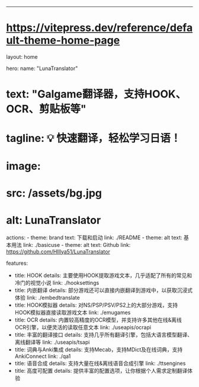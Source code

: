 ---
# https://vitepress.dev/reference/default-theme-home-page
layout: home

hero:
  name: "LunaTranslator"
  # text: "Galgame翻译器，支持HOOK、OCR、剪贴板等"
  # tagline: 💡 快速翻译，轻松学习日语！
  # image:
  #   src: /assets/bg.jpg
  #   alt: LunaTranslator
  actions:
    - theme: brand
      text: 下载和启动
      link: ./README
    - theme: alt
      text: 基本用法
      link: ./basicuse
    - theme: alt
      text: Github
      link: https://github.com/HIllya51/LunaTranslator

features:
  - title: HOOK
    details: 主要使用HOOK提取游戏文本，几乎适配了所有的常见和冷门的视觉小说
    link: ./hooksettings
  - title: 内嵌翻译
    details: 部分游戏还可以直接内嵌翻译到游戏中，以获取沉浸式体验
    link: ./embedtranslate
  - title: HOOK模拟器
    details: 对NS/PSP/PSV/PS2上的大部分游戏，支持HOOK模拟器直接读取游戏文本
    link: ./emugames
  - title: OCR
    details: 内置较高精度的OCR模型，并支持许多其他在线&离线OCR引擎，以便灵活的读取任意文本
    link: ./useapis/ocrapi
  - title: 丰富的翻译接口
    details: 支持几乎所有翻译引擎，包括大语言模型翻译、离线翻译等
    link: ./useapis/tsapi
  - title: 词典与Anki集成
    details: 支持Mecab，支持MDict及在线词典，支持AnkiConnect
    link: ./qa1
  - title: 语音合成
    details: 支持大量在线&离线语音合成引擎
    link: ./ttsengines
  - title: 高度可配置
    details: 提供丰富的配置选项，让你根据个人需求定制翻译体验

